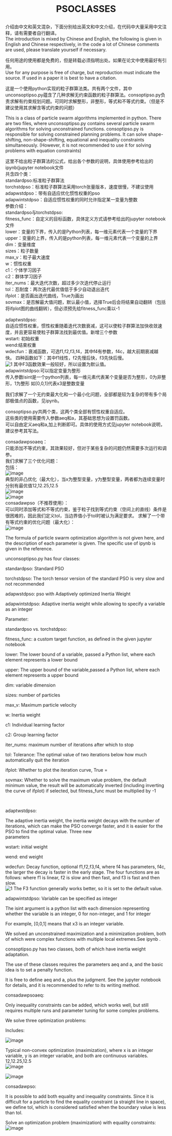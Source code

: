 # <p align="center">PSOCLASSES</p>

介绍由中文和英文混杂，下面分别给出英文和中文介绍，在代码中大量采用中文注释，请有需要者自行翻译。<br>
The introduction is mixed by Chinese and English, the following is given in English and Chinese respectively, in the code a lot of Chinese comments are used, please translate yourself if necessary.<br>

任何用途的使用都是免费的，但是转载必须指明出处。如果在论文中使用最好有引用。<br>
Use for any purpose is free of charge, but reproduction must indicate the source. If used in a paper it is best to have a citation.

这是一个使用python实现的粒子群算法类。共有两个文件，其中unconsoptipso.py蕴含了几种求解无约束函数的粒子群算法。consoptipso.py负责求解有约束规划问题。可同时求解整形，非整形，等式和不等式约束。（但是不建议使用其求解含等式约束的问题）<br>

This is a class of particle swarm algorithms implemented in python. There are two files, where unconsoptipso.py contains several particle swarm algorithms for solving unconstrained functions. consoptipso.py is responsible for solving constrained planning problems. It can solve shape-shifting, non-shape-shifting, equational and inequality constraints simultaneously. (However, it is not recommended to use it for solving problems with equation constraints)<br>

这里不给出粒子群算法的公式，给出各个参数的说明，具体使用参考给出的ipynb(jupyter notebook文件<br>
共含四个类：<br>
standardpso:标准粒子群算法<br>
torchstdpso：标准粒子群算法采用torch张量版本，速度很慢，不建议使用 <br>
adapwstdpso：带有自适应优化惯性权重的pso  <br>
adapwintstdpso：自适应惯性权重的同时允许指定某一变量为整数<br>
参数介绍：<br>
standardpso与torchstdpso:<br>
fitness_func：自定义的目标函数，具体定义方式请参考给出的jupyter notebook文件<br>
lower：变量的下界，传入的是Python列表，每一维元素代表一个变量的下界<br>
upper：变量的上界，传入的是python列表，每一维元素代表一个变量的上界<br>
dim：变量维度<br>
sizes：粒子数量<br>
max_v：粒子最大速度<br>
w：惯性权重<br>
c1：个体学习因子<br>
c2：群体学习因子<br>
iter_nums：最大迭代次数，超过多少次迭代停止运行<br>
tol：忍耐度：两次迭代最优值低于多少自动退出迭代<br>
ifplot：是否画出迭代曲线，True为画出<br>
sovmax：是否解最大值问题，默认最小值，选择True后会将结果自动翻转（包括将ifplot图的曲线翻转），但必须预先给fitness_func乘以-1<br>
<br>
adaptwstdpso:<br>
自适应惯性权重，惯性权重随着迭代次数衰减，这可以使粒子群算法加快收敛速度，并且更容易使粒子群算法找到最优值。新增三个参数<br>
wstart: 初始权重<br>
wend:结束权重<br>
wdecfun：衰减函数，可选f1,f2,f3,f4，其中f4有参数，f4c，越大前期衰减越快。 四种函数如下：其中f1线性，f2先慢后快，f3先快后慢。<br>
![1](https://user-images.githubusercontent.com/92018576/201522700-ca85bd9c-ecfd-4cf1-bf40-70898995ebaa.png)
其中F3函数效果一般较好，所以设置为默认值。<br>
adapwintstdpso:可以指定变量为整形<br>
传入参数isint是一个python列表，每一维元素代表某个变量是否为整形，0为非整形，1为整形
如[0,0,1]代表x3是整数变量<br>

我们求解了一个无约束最大化和一个最小化问题，全部都是较为复杂的带有多个局部极值点的函数，见ipynb。<br>


consoptipso.py共两个类，这两个类全部有惯性权重自适应。<br>
这些类的使用需要传入参数aeq和a，其基础思想为设置罚函数。<br>
可以自由定义aeq和a,加上判断即可。具体的使用方式见jupyter notebook说明，建议参考其写法。<br>

consadawpsoaeq：<br>
只能添加不等式约束，其效果较好，但对于某些复杂的问题仍然需要多次运行和调参。<br>
我们求解了三个优化问题：<br>
包括：<br>
![image](https://user-images.githubusercontent.com/92018576/201523798-b0afe9af-4475-465c-ae0e-560fcd4a5c97.png)<br>
典型的非凸优化（最大化），当x为整型变量，y为整型变量，两者都为连续变量时分别有最优值12,12.25,12.5<br>
![image](https://user-images.githubusercontent.com/92018576/201524333-6e51697e-ce26-4b30-bb28-0c115cfb2375.png)<br>
![image](https://user-images.githubusercontent.com/92018576/201524480-c1364448-3273-4a91-a3ac-e12035843ab7.png)<br>
consadawpso（不推荐使用）：<br>
可以同时添加等式和不等式约束，鉴于粒子找到等式约束（空间上的直线）条件是很困难的，因此我们定义tol，当边界值小于tol时被认为满足要求。
求解了一个带有等式约束的优化问题（最大化）：<br>
![image](https://user-images.githubusercontent.com/92018576/201524004-40a9c64c-230a-4b35-8158-3000ea7dd0d7.png)<br>


The formula of particle swarm optimization algorithm is not given here, and the description of each parameter is given. The specific use of ipynb is given in the reference.

unconsoptipso.py has four classes:

standardpso: Standard PSO <br>

torchstdpso: The torch tensor version of the standard PSO is very slow and not recommended

adapwstdpso: pso with Adaptively optimized Inertia Weight <br>

adapwintstdpso: Adaptive inertia weight while allowing to specify a variable as an integer <br>

Parameter: <br>

standardpso vs. torchstdpso:

fitness_func: a custom target function, as defined in the given jupyter notebook <br>

lower: The lower bound of a variable, passed a Python list, where each element represents a lower bound <br>

upper: The upper bound of the variable,passed a Python list, where each element represents a upper bound <br>

dim: variable dimension <br>

sizes: number of particles <br>

max_v: Maximum particle velocity <br>

w: Inertia weight <br>

c1: Individual learning factor <br>

c2: Group learning factor <br>

iter_nums: maximum number of iterations after which to stop <br>

tol: Tolerance: The optimal value of two iterations below how much automatically quit the iteration <br>

ifplot: Whether to plot the iteration curve, True = <br>

sovmax: Whether to solve the maximum value problem, the default minimum value, the result will be automatically inverted (including inverting the curve of ifplot) if selected, but fitness_func must be multiplied by -1<br>

<br>

adaptwstdpso:<br>

The adaptive inertia weight, the inertia weight decays with the number of iterations, which can make the PSO converge faster, and it is easier for the PSO to find the optimal value. Three new <br> parameters

wstart: initial weight <br>

wend: end weight <br>

wdecfun: Decay function, optional f1,f2,f3,f4, where f4 has parameters, f4c, the larger the decay is faster in the early stage. The four functions are as follows: where f1 is linear, f2 is slow and then fast, and f3 is fast and then slow. <br>
![1](https://user-images.githubusercontent.com/92018576/201522700-ca85bd9c-ecfd-4cf1-bf40-70898995ebaa.png)
The F3 function generally works better, so it is set to the default value. <br>

adapwintstdpso: Variable can be specified as integer <br>

The isint argument is a python list with each dimension representing whether the variable is an integer, 0 for non-integer, and 1 for integer

For example, [0,0,1] means that x3 is an integer variable.

We solved an unconstrained maximization and a minimization problem, both of which were complex functions with multiple local extremes.See ipynb . <br>

consoptipso.py has two classes, both of which have inertia weight adaptation. <br>

The use of these classes requires the parameters aeq and a, and the basic idea is to set a penalty function. <br>

It is free to define aeq and a, plus the judgment. See the jupyter notebook for details, and it is recommended to refer to its writing method. <br>



consadawpsoaeq: <br>

Only inequality constraints can be added, which works well, but still requires multiple runs and parameter tuning for some complex problems. <br>

We solve three optimization problems: <br>

Includes: <br>

![image](https://user-images.githubusercontent.com/92018576/201524630-95c5959c-d249-44cf-8ebf-1c74194c354c.png)<br>

Typical non-convex optimization (maximization), where x is an integer variable, y is an integer variable, and both are continuous variables. 12,12.25,12.5<br>
![image](https://user-images.githubusercontent.com/92018576/201524638-2bce1836-5e56-44ed-b4e6-33f1c47a3c40.png)<br>

![image](https://user-images.githubusercontent.com/92018576/201524639-b5f040e4-d433-4359-b642-6f232f4e4636.png)<br>

consadawpso: <br>

It is possible to add both equality and inequality constraints. Since it is difficult for a particle to find the equality constraint (a straight line in space), we define tol, which is considered satisfied when the boundary value is less than tol.

Solve an optimization problem (maximization) with equality constraints: <br>
![image](https://user-images.githubusercontent.com/92018576/201524642-e070faa3-81ba-4795-ad33-a4221f3c7b5b.png)<br>
